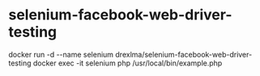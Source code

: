 # selenium-facebook-web-driver-testing

docker run -d --name selenium drexlma/selenium-facebook-web-driver-testing
docker exec -it selenium php /usr/local/bin/example.php
